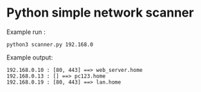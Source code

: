 # Python simple network scanner

Example run : 
```
python3 scanner.py 192.168.0
```
Example output:
```
192.168.0.10 : [80, 443] ==> web_server.home
192.168.0.13 : [] ==> pc123.home 
192.168.0.19 : [80, 443] ==> lan.home
```